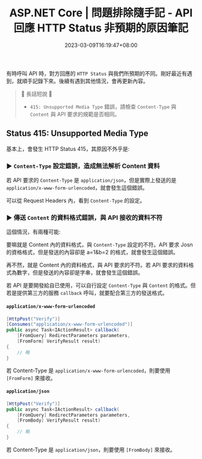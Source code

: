 ﻿---
title: ASP.NET Core | 問題排除隨手記 - API 回應 HTTP Status 非預期的原因筆記
description: 本篇文章探討在呼叫 API 時遇到非預期的 HTTP Status 狀況，並針對 415 Unsupported Media Type 錯誤，說明錯誤原因與其解法。如果遇到類似的問題，這篇文章或許可以提供參考。
date: 2023-03-09T16:19:47+08:00
tags:
  - ASP.NET Core
categories:
  - 軟體開發
  - 開發雜談
keywords:
  - Unsupported Media Type
  - HTTP Status
slug: http-response-status-unexpected-note
lastmod: 2023-11-23T08:49:24+08:00
---

有時呼叫 API 時，對方回應的 `HTTP Status` 與我們所預期的不同。剛好最近有遇到，就順手記錄下來。後續有遇到其他情況，會再更新內容。

> 🔖 長話短說 🔖
>
> - `415: Unsupported Media Type` 錯誤，請檢查 `Content-Type` 與 `Content` 與 API 要求的規範是否相同。

<!--more-->

## Status 415: Unsupported Media Type

基本上，會發生 HTTP Status 415，其原因不外乎是:

### ▶ `Content-Type` 設定錯誤，造成無法解析 Content 資料

若 API 要求的 `Content-Type` 是 `application/json`，但是實際上發送的是 `application/x-www-form-urlencoded`，就會發生這個錯誤。

可以從 Request Headers 內，看到 `Content-Type` 的設定。

### ▶ 傳送 `Content` 的資料格式錯誤，與 API 接收的資料不符

這個情況，有兩種可能:

要嘛就是 Content 內的資料格式，與 `Content-Type` 設定的不符。API 要求 Josn 的資格格式，但是發送的內容卻是 a=1&b=2 的格式，就會發生這個錯誤。

再不然，就是 Content 內的資料格式，與 API 要求的不符。若 API 要求的資料格式為數字，但是發送的內容卻是字串，就會發生這個錯誤。

若 API 是要開發給自已使用，可以自行設定 `Content-Type` 與 `Content` 的格式。但若是提供第三方的服務 `callback` 呼叫，就要配合第三方的發送格式。

#### `application/x-www-form-urlencoded`

```csharp
[HttpPost("Verify")]
[Consumes("application/x-www-form-urlencoded")]
public async Task<IActionResult> callback(
	[FromQuery] RedirectParameters parameters,
    [FromForm] VerifyResult result)
{
	// 略
}
```

若 Content-Type 是 `application/x-www-form-urlencoded`，則要使用 `[FromForm]` 來接收。

#### `application/json`

```csharp
[HttpPost("Verify")]
public async Task<IActionResult> callback(
	[FromQuery] RedirectParameters parameters,
	[FromBody] VerifyResult result)
{
	// 略
}
```

若 Content-Type 是 `application/json`，則要使用 `[FromBody]` 來接收。
